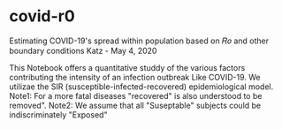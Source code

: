 # covid-r0
Estimating COVID-19's spread within population based on  𝑅𝑜  and other boundary conditions
Katz - May 4, 2020

This Notebook offers a quantitative studdy of the various factors contributing the intensity of an infection outbreak Like COVID-19.
We utilizae the SIR (susceptible-infected-recovered) epidemiological model.
Note1: For a more fatal diseases "recovered" is also understood to be removed".
Note2: We assume that all "Suseptable" subjects could be indiscriminately "Exposed"
